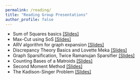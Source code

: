 ```yaml
---
permalink: /reading/
title: "Reading Group Presentations"
author_profile: false
---
```


* Sum of Squares basics [[Slides]](/files/sos1.pdf)
* Max-Cut using SoS [[Slides]](/files/sos2.pdf)
* ARV algorithm for graph expansion [[Slides]](/files/sos3.pdf)
* Discrepancy Theory Basics and Lovette Meka [[Slides]](/files/discrepancy.pdf)
* Graph Sparsification, Twice Ramanujan Sparsifier [[Slides]](/files/sparsifiers.pdf)
* Counting Bases of a Matroids [[Slides]](/files/matroid.pdf)
* Second Moment Method [[Slides]](/files/secondmom.pdf)
* The Kadison-Singer Problem [[Slides]](/files/ks.pdf)
